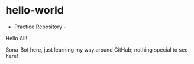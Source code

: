# hello-world

- Practice Repository - 

Hello All!

Sona-Bot here, just learning my way around GitHub; nothing special to see here!
